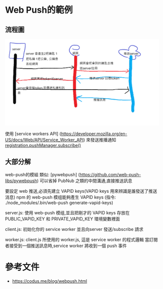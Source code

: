 # Web Push的範例

## 流程圖

![avatar](流程圖.png)

使用 [service workers API] (https://developer.mozilla.org/en-US/docs/Web/API/Service_Worker_API) 來發送推播通知
[registration.pushManager.subscribe()](https://developer.mozilla.org/en-US/docs/Web/API/PushManager/subscribe)

## 大部分解

web-push的模組 類似: [pywebpush] (https://github.com/web-push-libs/pywebpush) 可以省掉 PubNub 之類的中間溝通,直接推送訊息

要設定 web 推送,必須先建立 VAPID keys(VAPID keys 用來辨識是誰發送了推送消息)
npm 的 web-push 模组能夠產生 VAPID keys (指令: ./node_modules/.bin/web-push generate-vapid-keys)

server.js: 使用 web-push 模组,並且把剛才的 VAPID keys 存放在 PUBLIC_VAPID_KEY 和 PRIVATE_VAPID_KEY 環境變數裡面

client.js: 初始化你的 service worker 並且向server 發送/subscribe 請求

worker.js: client.js 所使用的 worker.js, 這是 service worker 的程式邏輯 當訂閱者接受到一個推送訊息時,service worker 將收到一個 push 事件


# 參考文件

- https://codus.me/blog/webpush.html
